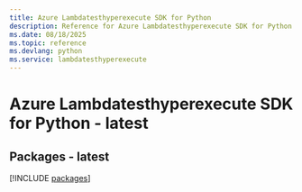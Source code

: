```yaml
---
title: Azure Lambdatesthyperexecute SDK for Python
description: Reference for Azure Lambdatesthyperexecute SDK for Python
ms.date: 08/18/2025
ms.topic: reference
ms.devlang: python
ms.service: lambdatesthyperexecute
---
```

# Azure Lambdatesthyperexecute SDK for Python - latest
## Packages - latest
[!INCLUDE [packages](lambdatesthyperexecute-index.md)]
